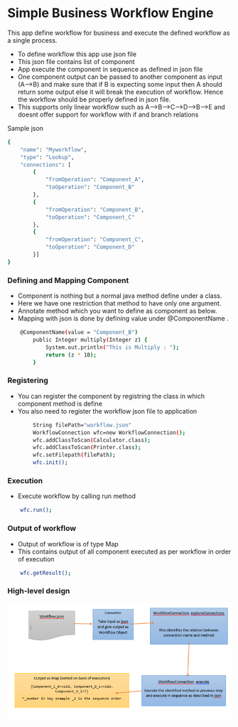 # Simple Business Workflow Engine

This app define workflow for business and execute the defined workflow as a single process.

  - To define workflow this app use json file
  - This json file contains list of component
  - App execute the component in sequence as defined in json file
  - One component output can be passed to another component  as input (A-->B) and make sure that if B is expecting some input then A should return some output else it will break the execution of workflow. Hence the workflow should be properly defined in json file.
  - This  supports only linear workflow such as A-->B-->C-->D-->B-->E and doesnt offer support for workflow with if and branch relations

Sample  json 

```sh
{
	"name": "Myworkflow",
	"type": "Lookup",
	"connections": [
		{
			"fromOperation": "Component_A",
			"toOperation": "Component_B"
		},
		{
			"fromOperation": "Component_B",
			"toOperation": "Component_C"
		},
		{
			"fromOperation": "Component_C",
			"toOperation": "Component_D"
		}]
}

```
### Defining and Mapping Component 

  - Component is nothing but a normal java method define under a class.
  - Here we have one restriction that method to have only one argument. 
  - Annotate method which you want to define as component as below.
  - Mapping with json is done by defining value under @ComponentName  .
```sh
    @ComponentName(value = "Component_B")
    	public Integer multiply(Integer z) {
    		System.out.println("This is Multiply : ");
    		return (z * 10);
    	}
```
### Registering 

  - You can register the component by registring the class in which component method is define
  - You also need to register the workflow json file to application
```sh
        String filePath="workflow.json"
        WorkflowConnection wfc=new WorkflowConnection();
		wfc.addClassToScan(Calculator.class);
		wfc.addClassToScan(Printer.class);
		wfc.setFilepath(filePath);
		wfc.init();
```

### Execution 
  - Execute workflow by calling run method
```sh
    wfc.run();
```
### Output of workflow
  - Output of workflow is of type Map 
  - This contains output of all component executed as per workflow in order of execution
```sh
    wfc.getResult();
```

### High-level design
![High-level design](/hld.PNG)
